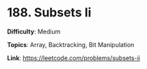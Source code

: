 # 188. Subsets Ii

**Difficulty**: Medium

**Topics**: Array, Backtracking, Bit Manipulation

**Link**: https://leetcode.com/problems/subsets-ii
